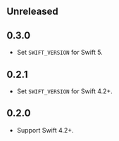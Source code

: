## Unreleased


## 0.3.0

- Set `SWIFT_VERSION` for Swift 5.


## 0.2.1

- Set `SWIFT_VERSION` for Swift 4.2+.


## 0.2.0

- Support Swift 4.2+.
